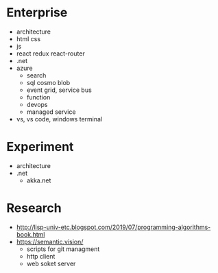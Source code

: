 # Enterprise

* architecture
* html css
* js
* react redux react-router
* .net
* azure
  * search
  * sql cosmo blob
  * event grid, service bus
  * function
  * devops
  * managed service
* vs, vs code, windows terminal


# Experiment

* architecture
* .net
  * akka.net


# Research

* http://lisp-univ-etc.blogspot.com/2019/07/programming-algorithms-book.html
* https://semantic.vision/
  * scripts for git managment  
  * http client
  * web soket server

